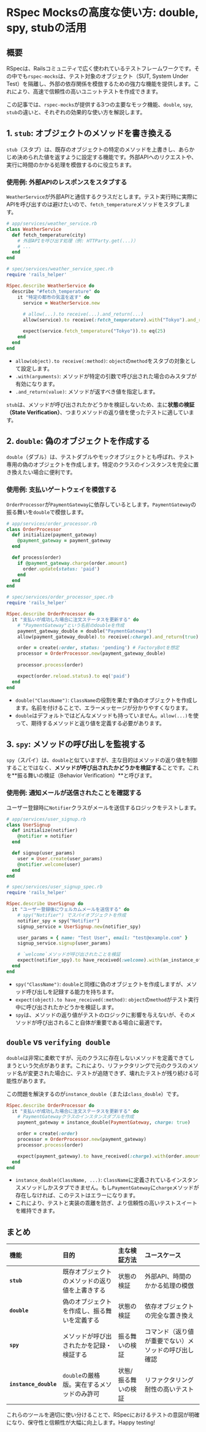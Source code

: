 # RSpec Mocksの高度な使い方: double, spy, stubの活用

## 概要

RSpecは、Railsコミュニティで広く使われているテストフレームワークです。その中でも`rspec-mocks`は、テスト対象のオブジェクト（SUT, System Under Test）を隔離し、外部の依存関係を模倣するための強力な機能を提供します。これにより、高速で信頼性の高いユニットテストを作成できます。

この記事では、`rspec-mocks`が提供する3つの主要なモック機能、`double`, `spy`, `stub`の違いと、それぞれの効果的な使い方を解説します。

## 1. `stub`: オブジェクトのメソッドを書き換える

`stub`（スタブ）は、既存のオブジェクトの特定のメソッドを上書きし、あらかじめ決められた値を返すように設定する機能です。外部APIへのリクエストや、実行に時間のかかる処理を模倣するのに役立ちます。

### 使用例: 外部APIのレスポンスをスタブする

`WeatherService`が外部APIと通信するクラスだとします。テスト実行時に実際にAPIを呼び出すのは避けたいので、`fetch_temperature`メソッドをスタブします。

```ruby
# app/services/weather_service.rb
class WeatherService
  def fetch_temperature(city)
    # 外部APIを呼び出す処理（例: HTTParty.get(...)）
    # ...
  end
end

# spec/services/weather_service_spec.rb
require 'rails_helper'

RSpec.describe WeatherService do
  describe "#fetch_temperature" do
    it "特定の都市の気温を返す" do
      service = WeatherService.new
      
      # allow(...).to receive(...).and_return(...)
      allow(service).to receive(:fetch_temperature).with("Tokyo").and_return(25)

      expect(service.fetch_temperature("Tokyo")).to eq(25)
    end
  end
end
```

-   `allow(object).to receive(:method)`: `object`の`method`をスタブの対象として設定します。
-   `.with(arguments)`: メソッドが特定の引数で呼び出された場合のみスタブが有効になります。
-   `.and_return(value)`: メソッドが返すべき値を指定します。

`stub`は、メソッドが呼び出されたかどうかを検証しないため、主に**状態の検証（State Verification）**、つまりメソッドの返り値を使ったテストに適しています。

## 2. `double`: 偽のオブジェクトを作成する

`double`（ダブル）は、テストダブルやモックオブジェクトとも呼ばれ、テスト専用の偽のオブジェクトを作成します。特定のクラスのインスタンスを完全に置き換えたい場合に便利です。

### 使用例: 支払いゲートウェイを模倣する

`OrderProcessor`が`PaymentGateway`に依存しているとします。`PaymentGateway`の振る舞いを`double`で模倣します。

```ruby
# app/services/order_processor.rb
class OrderProcessor
  def initialize(payment_gateway)
    @payment_gateway = payment_gateway
  end

  def process(order)
    if @payment_gateway.charge(order.amount)
      order.update(status: 'paid')
    end
  end
end

# spec/services/order_processor_spec.rb
require 'rails_helper'

RSpec.describe OrderProcessor do
  it "支払いが成功した場合に注文ステータスを更新する" do
    # "PaymentGateway"という名前のdoubleを作成
    payment_gateway_double = double("PaymentGateway")
    allow(payment_gateway_double).to receive(:charge).and_return(true)

    order = create(:order, status: 'pending') # FactoryBotを想定
    processor = OrderProcessor.new(payment_gateway_double)
    
    processor.process(order)

    expect(order.reload.status).to eq('paid')
  end
end
```

-   `double("ClassName")`: `ClassName`の役割を果たす偽のオブジェクトを作成します。名前を付けることで、エラーメッセージが分かりやすくなります。
-   `double`はデフォルトではどんなメソッドも持っていません。`allow(...)`を使って、期待するメソッドと返り値を定義する必要があります。

## 3. `spy`: メソッドの呼び出しを監視する

`spy`（スパイ）は、`double`と似ていますが、主な目的はメソッドの返り値を制御することではなく、**メソッドが呼び出されたかどうかを検証する**ことです。これを**振る舞いの検証（Behavior Verification）**と呼びます。

### 使用例: 通知メールが送信されたことを確認する

ユーザー登録時に`Notifier`クラスがメールを送信するロジックをテストします。

```ruby
# app/services/user_signup.rb
class UserSignup
  def initialize(notifier)
    @notifier = notifier
  end

  def signup(user_params)
    user = User.create(user_params)
    @notifier.welcome(user)
  end
end

# spec/services/user_signup_spec.rb
require 'rails_helper'

RSpec.describe UserSignup do
  it "ユーザー登録後にウェルカムメールを送信する" do
    # spy("Notifier") でスパイオブジェクトを作成
    notifier_spy = spy("Notifier")
    signup_service = UserSignup.new(notifier_spy)

    user_params = { name: "Test User", email: "test@example.com" }
    signup_service.signup(user_params)

    # `welcome`メソッドが呼び出されたことを検証
    expect(notifier_spy).to have_received(:welcome).with(an_instance_of(User))
  end
end
```

-   `spy("ClassName")`: `double`と同様に偽のオブジェクトを作成しますが、メソッド呼び出しを記録する能力を持ちます。
-   `expect(object).to have_received(:method)`: `object`の`method`がテスト実行中に呼び出されたかどうかを検証します。
-   `spy`は、メソッドの返り値がテストのロジックに影響を与えないが、そのメソッドが呼び出されること自体が重要である場合に最適です。

## `double` vs `verifying double`

`double`は非常に柔軟ですが、元のクラスに存在しないメソッドを定義できてしまうという欠点があります。これにより、リファクタリングで元のクラスのメソッド名が変更された場合に、テストが追随できず、壊れたテストが残り続ける可能性があります。

この問題を解決するのが`instance_double`（または`class_double`）です。

```ruby
RSpec.describe OrderProcessor do
  it "支払いが成功した場合に注文ステータスを更新する" do
    # PaymentGatewayクラスのインスタンスダブルを作成
    payment_gateway = instance_double(PaymentGateway, charge: true)

    order = create(:order)
    processor = OrderProcessor.new(payment_gateway)
    processor.process(order)

    expect(payment_gateway).to have_received(:charge).with(order.amount)
  end
end
```

-   `instance_double(ClassName, ...)`: `ClassName`に定義されているインスタンスメソッドしかスタブできません。もし`PaymentGateway`に`charge`メソッドが存在しなければ、このテストはエラーになります。
-   これにより、テストと実装の乖離を防ぎ、より信頼性の高いテストスイートを維持できます。

## まとめ

| 機能 | 目的 | 主な検証方法 | ユースケース |
| :--- | :--- | :--- | :--- |
| **`stub`** | 既存オブジェクトのメソッドの返り値を上書きする | 状態の検証 | 外部API、時間のかかる処理の模倣 |
| **`double`** | 偽のオブジェクトを作成し、振る舞いを定義する | 状態の検証 | 依存オブジェクトの完全な置き換え |
| **`spy`** | メソッドが呼び出されたかを記録・検証する | 振る舞いの検証 | コマンド（返り値が重要でない）メソッドの呼び出し確認 |
| **`instance_double`** | `double`の厳格版。実在するメソッドのみ許可 | 状態/振る舞いの検証 | リファクタリング耐性の高いテスト |

これらのツールを適切に使い分けることで、RSpecにおけるテストの意図が明確になり、保守性と信頼性が大幅に向上します。Happy testing!
